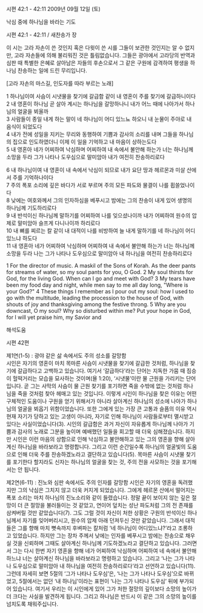 시편 42:1 - 42:11 
2009년 09월 12일 (토)

낙심 중에 하나님을 바라는 기도



시편 42:1 - 42:11 / 새찬송가  장


이 시는 고라 자손이 쓴 것인지 혹은 다윗이 쓴 시를 그들이 보관한 것인지는 알 수 없지만, 고라 자손들에 의해 불리워진 것은 틀림없습니다. 그들은 광야에서 고라당의 반역과 심판 때 특별한 은혜로 살아남은 자들의 후손으로서 그 같은 구원에 감격하여 평생을 하나님 찬송하는 일에 드린 무리입니다. 

[고라 자손의 마스길, 인도자를 따라 부르는 노래]

1 하나님이여 사슴이 시냇물을 찾기에 갈급함 같이 내 영혼이 주를 찾기에 갈급하니이다  
2 내 영혼이 하나님 곧 살아 계시는 하나님을 갈망하나니 
내가 어느 때에 나아가서 하나님의 얼굴을 뵈올까  
3 사람들이 종일 내게 하는 말이 네 하나님이 어디 있느뇨 하오니 
내 눈물이 주야로 내 음식이 되었도다  
4 내가 전에 성일을 지키는 무리와 동행하여 기쁨과 감사의 소리를 내며 
그들을 하나님의 집으로 인도하였더니 이제 이 일을 기억하고 내 마음이 상하는도다  
5 내 영혼아 네가 어찌하여 낙심하며 어찌하여 내 속에서 불안해 하는가 너는 하나님께 
소망을 두라 그가 나타나 도우심으로 말미암아 내가 여전히 찬송하리로다  

6 내 하나님이여 내 영혼이 내 속에서 낙심이 되므로 
내가 요단 땅과 헤르몬과 미살 산에서 주를 기억하나이다  
7 주의 폭포 소리에 깊은 바다가 서로 부르며 주의 모든 파도와 물결이 나를 휩쓸었나이다  
8 낮에는 여호와께서 그의 인자하심을 베푸시고 
밤에는 그의 찬송이 내게 있어 생명의 하나님께 기도하리로다  
9 내 반석이신 하나님께 말하기를 어찌하여 나를 잊으셨나이까 
내가 어찌하여 원수의 압제로 말미암아 슬프게 다니나이까 하리로다  
10 내 뼈를 찌르는 칼 같이 내 대적이 나를 비방하여 늘 내게 말하기를 
네 하나님이 어디 있느냐 하도다  
11 내 영혼아 네가 어찌하여 낙심하며 어찌하여 내 속에서 불안해 하는가 너는 하나님께 소망을 두라 나는 그가 나타나 도우심으로 말미암아 내 하나님을 여전히 찬송하리로다  

1 For the director of music. A maskil of the Sons of Korah. As the deer pants for streams of water, so my soul pants for you, O God. 2 My soul thirsts for God, for the living God. When can I go and meet with God? 3 My tears have been my food day and night, while men say to me all day long, "Where is your God?" 4 These things I remember as I pour out my soul: how I used to go with the multitude, leading the procession to the house of God, with shouts of joy and thanksgiving among the festive throng. 5 Why are you downcast, O my soul? Why so disturbed within me? Put your hope in God, for I will yet praise him, my Savior and

해석도움





시편  42편

제1연(1-5) : 광야 같은 삶 속에서도 주의 성소를 갈망함  
시인은 자기의 영혼이 마치 목마른 사슴이 시냇물을 찾기에 갈급한 것처럼, 하나님을 찾기에 갈급하다고 고백하고 있습니다. 여기서 ‘갈급하다’라는 단어는 지독한 가뭄 때 짐승이 헐떡거리는 모습을 묘사하는 것이며(욜 1:20), ‘시냇물’이란 물 근원을 가리키는 단어입니다. 곧 그는 사막의 사슴이 물 근원 찾기를 포기하면 죽을 수밖에 없는 것처럼 하나님을 죽을 것처럼 찾아 헤매고 있는 것입니다. 이렇게 시인이 하나님을 찾은 이유는 어떤 구체적인 도움이나 구원을 얻기 위해서가 아니라 살아계신 하나님의 성소에 나아가 하나님의 얼굴을 뵈옵기 위함이었습니다. 또한 그에게 있는 가장 큰 고통과 슬픔의 이유 역시 현재 자기가 당하고 있는 고생이 아니라, 자기로 인해 하나님이 사람들로부터 멸시받고 있다는 사실이었습니다(3). 시인의 갈급함은 과거 자신이 자유롭게 하나님께 나아가 기쁨과 감사의 노래로 그분을 높이며 예배했던 일들을 회고할 때 더욱 심해졌습니다. 하지만 시인은 이런 마음의 상함으로 인해 낙심하고 불안해하고 있는 그의 영혼을 향해 살아계신 하나님을 바라보라고 명령합니다. 그리고 이런 순간일수록 하나님의 얼굴빛의 도움으로 인해 더욱 주를 찬송하겠노라고 결단하고 있습니다(5). 목마른 사슴이 시냇물 찾기를 포기한다 할지라도 신자는 하나님의 얼굴을 찾는 것, 주의 전을 사모하는 것을 포기해서는 안 됩니다.    

제2연(6-11) : 진노와 심판 속에서도 주의 인자를 갈망함 
시인은 자기의 영혼을 독려했지만 그의 낙심은 그치지 않고 더욱 커지게 되었습니다. 그에게 헤르몬 산에서 떨어지는 폭포 소리는 마치 하나님의 진노소리와 같이 들렸습니다. 정말 끝이 보이지 않는 깊은 절망이 더 큰 절망을 불러들이는 것 같았고, 연이어 덮치는 성난 파도처럼 그의 전 존재를 삼켜버릴 것만 같았습니다(7). 그도 그럴 것이 자신이 처한 상황은 구원의 반석이신 하나님께서 자기를 잊어버리시고, 원수의 압제 아래 던져두신 것만 같았습니다. 그래서 대적들은 그를 향해 마치 뼛속까지 후벼파는 칼처럼 ‘네 하나님이 어디있느냐?’라고 조롱하고 있었습니다. 하지만 그는 장차 주께서 낮에는 인자를 베푸시고 밤에는 찬송으로 채우실 것을 신뢰하며 그때도 살아계신 하나님께 기도하겠노라고 결단하고 있습니다. 그러면서 그는 다시 한번 자기 영혼을 향해 네가 어찌하여 낙심하며 어찌하여 네 속에서 불안해하느냐 너는 살아계신 하나님을 바라보라고 명령하고 있습니다. 그리고 ‘나는 그가 나타나 도우심으로 말미암아 내 하나님을 여전히 찬송하리로다’라고 선언하고 있습니다(11). 그런데 자세히 보면 5절의 ‘그가 나타나 도우심’은, ‘나는 그가 나타나 도우심’으로 바뀌었고, 5절에서는 없던 ‘내 하나님’이라는 표현이 ‘나는 그가 나타나 도우심’ 뒤에 부가되어 있습니다. 여기서 우리는 이 시인에게 있어 그가 처한 절망의 깊이보다 소망의 높이가 더 크다는 사실을 발견하게 됩니다. 그리고 하나님은 반드시 이 같은 그의 소망의 높이를 넘치도록 채워주십니다.